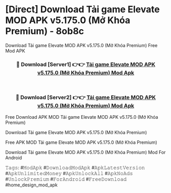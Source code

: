 # [Direct] Download Tải game Elevate MOD APK v5.175.0 (Mở Khóa Premium) - 8ob8c
Download Tải game Elevate MOD APK v5.175.0 (Mở Khóa Premium) Free Mod APK

<div align="center">
<h3>🔴 Download [Server1] 👉👉 <a href="https://apk-comot.site?title=Tải_game_Elevate_MOD_APK_v5.175.0_(Mở_Khóa_Premium)">Tải game Elevate MOD APK v5.175.0 (Mở Khóa Premium) Mod Apk</a></h3><br>

<h3>🔴 Download [Server2] 👉👉 <a href="https://apk-comot.site?title=Tải_game_Elevate_MOD_APK_v5.175.0_(Mở_Khóa_Premium)">Tải game Elevate MOD APK v5.175.0 (Mở Khóa Premium) Mod Apk</a></h3>
</div>


Free Download APK MOD Tải game Elevate MOD APK v5.175.0 (Mở Khóa Premium)

Download Tải game Elevate MOD APK v5.175.0 (Mở Khóa Premium) 

Free APK MOD Tải game Elevate MOD APK v5.175.0 (Mở Khóa Premium) 

Download Tải game Elevate MOD APK v5.175.0 (Mở Khóa Premium) Mod For Android

𝚃𝚊𝚐𝚜: #𝙼𝚘𝚍𝙰𝚙𝚔 #𝙳𝚘𝚠𝚗𝚕𝚘𝚊𝚍𝙼𝚘𝚍𝙰𝚙𝚔 #𝙰𝚙𝚔𝙻𝚊𝚝𝚎𝚜𝚝𝚅𝚎𝚛𝚜𝚒𝚘𝚗 #𝙰𝚙𝚔𝚄𝚗𝚕𝚒𝚖𝚒𝚝𝚎𝚍𝙼𝚘𝚗𝚎𝚢 #𝙰𝚙𝚔𝚄𝚗𝚕𝚘𝚌𝚔𝙰𝚕𝚕 #𝙰𝚙𝚔𝙽𝚘𝙰𝚍𝚜 #𝚄𝚗𝚕𝚘𝚌𝚔𝙿𝚛𝚎𝚖𝚒𝚞𝚖 #𝙵𝚘𝚛𝙰𝚗𝚍𝚛𝚘𝚒𝚍 #𝙵𝚛𝚎𝚎𝙳𝚘𝚠𝚗𝚕𝚘𝚊𝚍 #home_design_mod_apk